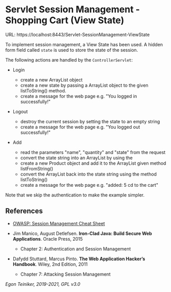 # Servlet Session Management - Shopping Cart (View State)

URL: https://localhost:8443/Servlet-SessionManagement-ViewState

To implement session management, a View State has been used. A hidden form field
called `state` is used to store the state of the session.

The following actions are handled by the `ControllerServlet`:

* Login
	- create a new ArrayList<Product> object
	- create a new state by passing a ArrayList<Product> object to the given
		listToString() method.
	- create a message for the web page e.g. "You logged in successfully!"
	
* Logout
	- destroy the current session by setting the state to an empty string
	- create a message for the web page e.g. "You logged out successfully!"
	
* Add
	- read the parameters "name", "quantity" and "state" from the request
	- convert the state string into an ArrayList<Product> by using the
	- create a new Product object and add it to the ArrayList<Product>
		given method listFromString()
	- convert the ArrayList<Product> back into the state string using the
		method listToString()	
	- create a message for the web page e.g.  "added: 5 cd to the cart"
		
Note that we skip the authentication to make the example simpler.

## References
* [OWASP: Session Management Cheat Sheet](https://cheatsheetseries.owasp.org/cheatsheets/Session_Management_Cheat_Sheet.html)

* Jim Manico, August Detlefsen. **Iron-Clad Java: Build Secure Web Applications**. Oracle Press, 2015
    * Chapter 2: Authentication and Session Management

* Dafydd Stuttard, Marcus Pinto. **The Web Application Hacker’s Handbook**. Wiley, 2nd Edition, 2011
    * Chapter 7: Attacking Session Management

*Egon Teiniker, 2019-2021, GPL v3.0*